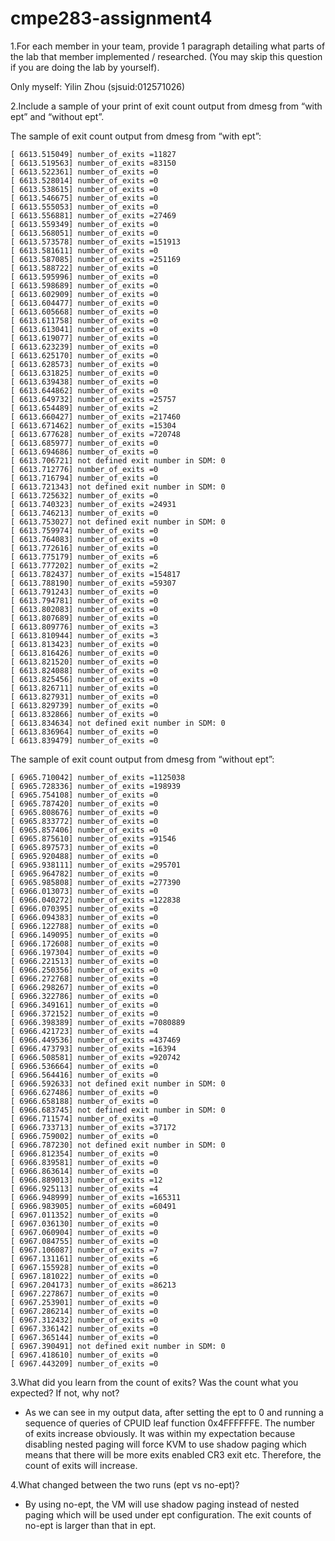 # cmpe283-assignment4
1.For each member in your team, provide 1 paragraph detailing what parts of the lab that member implemented / researched. (You may skip this question if you are doing the lab by yourself). 

Only myself: Yilin Zhou (sjsuid:012571026)

2.Include a sample of your print of exit count output from dmesg from “with ept” and “without ept”. 

The sample of exit count output from dmesg from “with ept”:
```
[ 6613.515049] number_of_exits =11827
[ 6613.519563] number_of_exits =83150
[ 6613.522361] number_of_exits =0
[ 6613.528014] number_of_exits =0
[ 6613.538615] number_of_exits =0
[ 6613.546675] number_of_exits =0
[ 6613.555053] number_of_exits =0
[ 6613.556881] number_of_exits =27469
[ 6613.559349] number_of_exits =0
[ 6613.568051] number_of_exits =0
[ 6613.573578] number_of_exits =151913
[ 6613.581611] number_of_exits =0
[ 6613.587085] number_of_exits =251169
[ 6613.588722] number_of_exits =0
[ 6613.595996] number_of_exits =0
[ 6613.598689] number_of_exits =0
[ 6613.602909] number_of_exits =0
[ 6613.604477] number_of_exits =0
[ 6613.605668] number_of_exits =0
[ 6613.611758] number_of_exits =0
[ 6613.613041] number_of_exits =0
[ 6613.619077] number_of_exits =0
[ 6613.623239] number_of_exits =0
[ 6613.625170] number_of_exits =0
[ 6613.628573] number_of_exits =0
[ 6613.631825] number_of_exits =0
[ 6613.639438] number_of_exits =0
[ 6613.644862] number_of_exits =0
[ 6613.649732] number_of_exits =25757
[ 6613.654489] number_of_exits =2
[ 6613.660427] number_of_exits =217460
[ 6613.671462] number_of_exits =15304
[ 6613.677628] number_of_exits =720748
[ 6613.685977] number_of_exits =0
[ 6613.694686] number_of_exits =0
[ 6613.706721] not defined exit number in SDM: 0
[ 6613.712776] number_of_exits =0
[ 6613.716794] number_of_exits =0
[ 6613.721343] not defined exit number in SDM: 0
[ 6613.725632] number_of_exits =0
[ 6613.740323] number_of_exits =24931
[ 6613.746213] number_of_exits =0
[ 6613.753027] not defined exit number in SDM: 0
[ 6613.759974] number_of_exits =0
[ 6613.764083] number_of_exits =0
[ 6613.772616] number_of_exits =0
[ 6613.775179] number_of_exits =6
[ 6613.777202] number_of_exits =2
[ 6613.782437] number_of_exits =154817
[ 6613.788190] number_of_exits =59307
[ 6613.791243] number_of_exits =0
[ 6613.794781] number_of_exits =0
[ 6613.802083] number_of_exits =0
[ 6613.807689] number_of_exits =0
[ 6613.809776] number_of_exits =3
[ 6613.810944] number_of_exits =3
[ 6613.813423] number_of_exits =0
[ 6613.816426] number_of_exits =0
[ 6613.821520] number_of_exits =0
[ 6613.824088] number_of_exits =0
[ 6613.825456] number_of_exits =0
[ 6613.826711] number_of_exits =0
[ 6613.827931] number_of_exits =0
[ 6613.829739] number_of_exits =0
[ 6613.832866] number_of_exits =0
[ 6613.834634] not defined exit number in SDM: 0
[ 6613.836964] number_of_exits =0
[ 6613.839479] number_of_exits =0
```
The sample of exit count output from dmesg from “without ept”:
```
[ 6965.710042] number_of_exits =1125038
[ 6965.728336] number_of_exits =198939
[ 6965.754108] number_of_exits =0
[ 6965.787420] number_of_exits =0
[ 6965.808676] number_of_exits =0
[ 6965.833772] number_of_exits =0
[ 6965.857406] number_of_exits =0
[ 6965.875610] number_of_exits =91546
[ 6965.897573] number_of_exits =0
[ 6965.920488] number_of_exits =0
[ 6965.938111] number_of_exits =295701
[ 6965.964782] number_of_exits =0
[ 6965.985808] number_of_exits =277390
[ 6966.013073] number_of_exits =0
[ 6966.040272] number_of_exits =122838
[ 6966.070395] number_of_exits =0
[ 6966.094383] number_of_exits =0
[ 6966.122788] number_of_exits =0
[ 6966.149095] number_of_exits =0
[ 6966.172608] number_of_exits =0
[ 6966.197304] number_of_exits =0
[ 6966.221513] number_of_exits =0
[ 6966.250356] number_of_exits =0
[ 6966.272768] number_of_exits =0
[ 6966.298267] number_of_exits =0
[ 6966.322786] number_of_exits =0
[ 6966.349161] number_of_exits =0
[ 6966.372152] number_of_exits =0
[ 6966.398389] number_of_exits =7080889
[ 6966.421723] number_of_exits =4
[ 6966.449536] number_of_exits =437469
[ 6966.473793] number_of_exits =16394
[ 6966.508581] number_of_exits =920742
[ 6966.536664] number_of_exits =0
[ 6966.564416] number_of_exits =0
[ 6966.592633] not defined exit number in SDM: 0
[ 6966.627486] number_of_exits =0
[ 6966.658188] number_of_exits =0
[ 6966.683745] not defined exit number in SDM: 0
[ 6966.711574] number_of_exits =0
[ 6966.733713] number_of_exits =37172
[ 6966.759002] number_of_exits =0
[ 6966.787230] not defined exit number in SDM: 0
[ 6966.812354] number_of_exits =0
[ 6966.839581] number_of_exits =0
[ 6966.863614] number_of_exits =0
[ 6966.889013] number_of_exits =12
[ 6966.925113] number_of_exits =4
[ 6966.948999] number_of_exits =165311
[ 6966.983905] number_of_exits =60491
[ 6967.011352] number_of_exits =0
[ 6967.036130] number_of_exits =0
[ 6967.060904] number_of_exits =0
[ 6967.084755] number_of_exits =0
[ 6967.106087] number_of_exits =7
[ 6967.131161] number_of_exits =6
[ 6967.155928] number_of_exits =0
[ 6967.181022] number_of_exits =0
[ 6967.204173] number_of_exits =86213
[ 6967.227867] number_of_exits =0
[ 6967.253901] number_of_exits =0
[ 6967.286214] number_of_exits =0
[ 6967.312432] number_of_exits =0
[ 6967.336142] number_of_exits =0
[ 6967.365144] number_of_exits =0
[ 6967.390491] not defined exit number in SDM: 0
[ 6967.418610] number_of_exits =0
[ 6967.443209] number_of_exits =0
```

3.What did you learn from the count of exits? Was the count what you expected? If not, why not? 

 - As we can see in my output data, after setting the ept to 0 and running a sequence of queries of CPUID leaf function 0x4FFFFFFE. The number of exits increase obviously.
  It was within my expectation because disabling nested paging will force KVM to use shadow paging which means that there will be more exits enabled CR3 exit etc. Therefore, the count of exits will increase.

4.What changed between the two runs (ept vs no-ept)? 
  
  - By using no-ept, the VM will use shadow paging instead of nested paging which will be used under ept configuration. The exit counts of no-ept is larger than that in ept.


